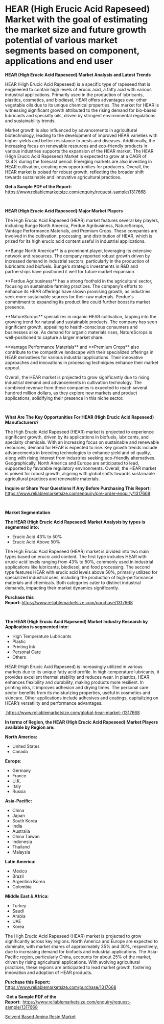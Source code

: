 <p><h1>HEAR (High Erucic Acid Rapeseed) Market with the goal of estimating the market size and future growth potential of various market segments based on component, applications and end user</h1></p><p><strong>HEAR (High Erucic Acid Rapeseed) Market Analysis and Latest Trends</strong></p>
<p><p>HEAR (High Erucic Acid Rapeseed) is a specific type of rapeseed that is engineered to contain high levels of erucic acid, a fatty acid with various industrial applications. Primarily used in the production of lubricants, plastics, cosmetics, and biodiesel, HEAR offers advantages over other vegetable oils due to its unique chemical properties. The market for HEAR is witnessing significant growth attributed to the rising demand for bio-based lubricants and specialty oils, driven by stringent environmental regulations and sustainability trends.</p><p>Market growth is also influenced by advancements in agricultural biotechnology, leading to the development of improved HEAR varieties with higher yields and better resistance to pests and diseases. Additionally, the increasing focus on renewable resources and eco-friendly products in various industries supports the expansion of the HEAR market. The HEAR (High Erucic Acid Rapeseed) Market is expected to grow at a CAGR of 13.4% during the forecast period. Emerging markets are also investing in HEAR cultivation, creating new opportunities for producers. Overall, the HEAR market is poised for robust growth, reflecting the broader shift towards sustainable and innovative agricultural practices.</p></p>
<p><strong>Get a Sample PDF of the Report:&nbsp;</strong> <a href="https://www.reliablemarketsize.com/enquiry/request-sample/1317668?utm_campaign=2212&utm_medium=2&utm_source=Github&utm_content=ia&utm_term=05022025&utm_id=hear-high-erucic-acid-rapeseed">https://www.reliablemarketsize.com/enquiry/request-sample/1317668</a></p>
<p>&nbsp;</p>
<p><strong>HEAR (High Erucic Acid Rapeseed) Major Market Players</strong></p>
<p><p>The High Erucic Acid Rapeseed (HEAR) market features several key players, including Bunge North America, Perdue Agribusiness, NatureScrops, Vantage Performance Materials, and Premium Crops. These companies are involved in the cultivation, processing, and distribution of HEAR, which is prized for its high erucic acid content useful in industrial applications.</p><p>**Bunge North America** is a prominent player, leveraging its extensive network and resources. The company reported robust growth driven by increased demand in industrial sectors, particularly in the production of lubricants and biofuels. Bunge's strategic investments in R&D and partnerships have positioned it well for future market expansion.</p><p>**Perdue Agribusiness** has a strong foothold in the agricultural sector, focusing on sustainable farming practices. The company’s efforts to enhance its HEAR offerings have shown promising growth, as industries seek more sustainable sources for their raw materials. Perdue's commitment to expanding its product line could further boost its market presence.</p><p>**NatureScrops** specializes in organic HEAR cultivation, tapping into the growing trend for natural and sustainable products. The company has seen significant growth, appealing to health-conscious consumers and businesses alike. As demand for organic materials rises, NatureScrops is well-positioned to capture a larger market share.</p><p>**Vantage Performance Materials** and **Premium Crops** also contribute to the competitive landscape with their specialized offerings in HEAR derivatives for various industrial applications. Their innovative approaches and innovations in processing techniques enhance their market appeal.</p><p>Overall, the HEAR market is projected to grow significantly due to rising industrial demand and advancements in cultivation technology. The combined revenue from these companies is expected to reach several hundred million dollars, as they explore new markets and product applications, solidifying their presence in this niche sector.</p></p>
<p>&nbsp;</p>
<p><strong>What Are The Key Opportunities For HEAR (High Erucic Acid Rapeseed) Manufacturers?</strong></p>
<p><p>The High Erucic Acid Rapeseed (HEAR) market is projected to experience significant growth, driven by its applications in biofuels, lubricants, and specialty chemicals. With an increasing focus on sustainable and renewable resources, demand for HEAR is expected to rise. Key growth trends include advancements in breeding technologies to enhance yield and oil quality, along with rising interest from industries seeking eco-friendly alternatives. Geographically, North America and Europe are anticipated to lead, supported by favorable regulatory environments. Overall, the HEAR market is poised for robust growth, aligning with global shifts towards sustainable agricultural practices and renewable materials.</p></p>
<p><strong>Inquire or Share Your Questions If Any Before Purchasing This Report:</strong> <a href="https://www.reliablemarketsize.com/enquiry/pre-order-enquiry/1317668?utm_campaign=2212&utm_medium=2&utm_source=Github&utm_content=ia&utm_term=05022025&utm_id=hear-high-erucic-acid-rapeseed">https://www.reliablemarketsize.com/enquiry/pre-order-enquiry/1317668</a></p>
<p>&nbsp;</p>
<p><strong>Market Segmentation</strong></p>
<p><strong>The HEAR (High Erucic Acid Rapeseed) Market Analysis by types is segmented into:</strong></p>
<p><ul><li>Erucic Acid 43% to 50%</li><li>Erucic Acid Above 50%</li></ul></p>
<p><p>The High Erucic Acid Rapeseed (HEAR) market is divided into two main types based on erucic acid content. The first type includes HEAR with erucic acid levels ranging from 43% to 50%, commonly used in industrial applications like lubricants, biodiesel, and food processing. The second type features HEAR with erucic acid levels above 50%, primarily utilized for specialized industrial uses, including the production of high-performance materials and chemicals. Both categories cater to distinct industrial demands, impacting their market dynamics significantly.</p></p>
<p><strong>Purchase this Report:&nbsp;</strong><a href="https://www.reliablemarketsize.com/purchase/1317668?utm_campaign=2212&utm_medium=2&utm_source=Github&utm_content=ia&utm_term=05022025&utm_id=hear-high-erucic-acid-rapeseed">https://www.reliablemarketsize.com/purchase/1317668</a></p>
<p>&nbsp;</p>
<p><strong>The HEAR (High Erucic Acid Rapeseed) Market Industry Research by Application is segmented into:</strong></p>
<p><ul><li>High Temperature Lubricants</li><li>Plastic</li><li>Printing Ink</li><li>Personal Care</li><li>Others</li></ul></p>
<p><p>HEAR (High Erucic Acid Rapeseed) is increasingly utilized in various markets due to its unique fatty acid profile. In high-temperature lubricants, it provides excellent thermal stability and reduces wear. In plastics, HEAR enhances flexibility and durability, making products more resilient. In printing inks, it improves adhesion and drying times. The personal care sector benefits from its moisturizing properties, useful in cosmetics and skincare. Other applications include adhesives and coatings, capitalizing on HEAR’s versatility and performance advantages.</p></p>
<p><a href="https://www.reliablemarketsize.com/global-hear-market-r1317668?utm_campaign=2212&utm_medium=2&utm_source=Github&utm_content=ia&utm_term=05022025&utm_id=hear-high-erucic-acid-rapeseed">&nbsp;https://www.reliablemarketsize.com/global-hear-market-r1317668</a></p>
<p><strong>In terms of Region, the HEAR (High Erucic Acid Rapeseed) Market Players available by Region are:</strong></p>
<p>
    <p> <strong> North America: </strong>
        <ul>
            <li>United States</li>
            <li>Canada</li>
        </ul>
        </p> 
    <p> <strong> Europe: </strong>
        <ul>
            <li>Germany</li>
            <li>France</li>
            <li>U.K.</li>
            <li>Italy</li>
            <li>Russia</li>
        </ul>
        </p> 
    <p> <strong> Asia-Pacific: </strong>
        <ul>
            <li>China</li>
            <li>Japan</li>
            <li>South Korea</li>
            <li>India</li>
            <li>Australia</li>
            <li>China Taiwan</li>
            <li>Indonesia</li>
            <li>Thailand</li>
            <li>Malaysia</li>
        </ul>
        </p> 
    <p> <strong> Latin America: </strong>
        <ul>
            <li>Mexico</li>
            <li>Brazil</li>
            <li>Argentina Korea</li>
            <li>Colombia</li>
        </ul>
        </p> 
    <p> <strong> Middle East & Africa: </strong>
        <ul>
            <li>Turkey</li>
            <li>Saudi</li>
            <li>Arabia</li>
            <li>UAE</li>
            <li>Korea</li>
        </ul>
    </p>
    </p>
<p><p>The High Erucic Acid Rapeseed (HEAR) market is projected to grow significantly across key regions. North America and Europe are expected to dominate, with market shares of approximately 35% and 30%, respectively, due to increasing demand for biofuels and industrial applications. The Asia-Pacific region, particularly China, accounts for about 25% of the market, driven by rising agricultural applications. With evolving agricultural practices, these regions are anticipated to lead market growth, fostering innovation and adoption of HEAR products.</p></p>
<p><strong>Purchase this Report: </strong><a href="https://www.reliablemarketsize.com/purchase/1317668?utm_campaign=2212&utm_medium=2&utm_source=Github&utm_content=ia&utm_term=05022025&utm_id=hear-high-erucic-acid-rapeseed">https://www.reliablemarketsize.com/purchase/1317668</a></p>
<p>&nbsp;<strong>Get a Sample PDF of the Report:&nbsp;&nbsp;</strong><a href="https://www.reliablemarketsize.com/enquiry/request-sample/1317668?utm_campaign=2212&utm_medium=2&utm_source=Github&utm_content=ia&utm_term=05022025&utm_id=hear-high-erucic-acid-rapeseed">https://www.reliablemarketsize.com/enquiry/request-sample/1317668</a></p>
<p><strong></strong></p>
<p><p><a href="https://github.com/gullattedenna/Market-Research-Report-List-1/blob/main/solvent-based-amino-resin-market.md?utm_campaign=2212&utm_medium=2&utm_source=Github&utm_content=ia&utm_term=05022025&utm_id=hear-high-erucic-acid-rapeseed">Solvent Based Amino Resin Market</a></p></p>